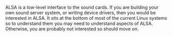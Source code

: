 ALSA is a low-level interface to the sound cards. If you are building your
      own sound server system, or writing device drivers, then you would be 
      interested in ALSA. 
      It sits at the bottom of most of the current Linux systems so to understand
      them you may need to understand aspects of ALSA.
      Otherwise, you are probably not interested so should move on.